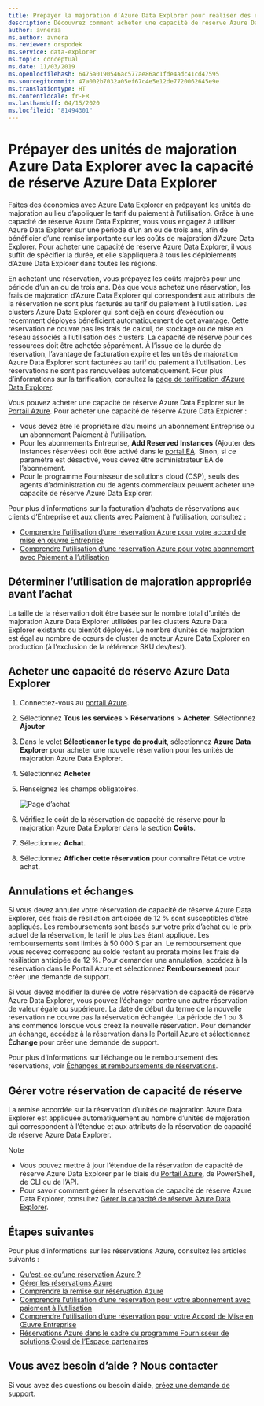 ```yaml
---
title: Prépayer la majoration d’Azure Data Explorer pour réaliser des économies
description: Découvrez comment acheter une capacité de réserve Azure Data Explorer pour économiser sur vos coûts Azure Data Explorer.
author: avneraa
ms.author: avnera
ms.reviewer: orspodek
ms.service: data-explorer
ms.topic: conceptual
ms.date: 11/03/2019
ms.openlocfilehash: 6475a0190546ac577ae86ac1fde4adc41cd47595
ms.sourcegitcommit: 47a002b7032a05ef67c4e5e12de7720062645e9e
ms.translationtype: HT
ms.contentlocale: fr-FR
ms.lasthandoff: 04/15/2020
ms.locfileid: "81494301"
---
```

# <a name="prepay-for-azure-data-explorer-markup-units-with-azure-data-explorer-reserved-capacity"></a>Prépayer des unités de majoration Azure Data Explorer avec la capacité de réserve Azure Data Explorer

Faites des économies avec Azure Data Explorer en prépayant les unités de majoration au lieu d’appliquer le tarif du paiement à l’utilisation. Grâce à une capacité de réserve Azure Data Explorer, vous vous engagez à utiliser Azure Data Explorer sur une période d’un an ou de trois ans, afin de bénéficier d’une remise importante sur les coûts de majoration d’Azure Data Explorer. Pour acheter une capacité de réserve Azure Data Explorer, il vous suffit de spécifier la durée, et elle s’appliquera à tous les déploiements d’Azure Data Explorer dans toutes les régions.

En achetant une réservation, vous prépayez les coûts majorés pour une période d’un an ou de trois ans. Dès que vous achetez une réservation, les frais de majoration d’Azure Data Explorer qui correspondent aux attributs de la réservation ne sont plus facturés au tarif du paiement à l’utilisation. Les clusters Azure Data Explorer qui sont déjà en cours d’exécution ou récemment déployés bénéficient automatiquement de cet avantage. Cette réservation ne couvre pas les frais de calcul, de stockage ou de mise en réseau associés à l’utilisation des clusters. La capacité de réserve pour ces ressources doit être achetée séparément. À l’issue de la durée de réservation, l’avantage de facturation expire et les unités de majoration Azure Data Explorer sont facturées au tarif du paiement à l’utilisation. Les réservations ne sont pas renouvelées automatiquement. Pour plus d’informations sur la tarification, consultez la [page de tarification d’Azure Data Explorer](https://azure.microsoft.com/pricing/details/data-explorer/).

Vous pouvez acheter une capacité de réserve Azure Data Explorer sur le [Portail Azure](https://portal.azure.com). Pour acheter une capacité de réserve Azure Data Explorer :

* Vous devez être le propriétaire d’au moins un abonnement Entreprise ou un abonnement Paiement à l’utilisation.
* Pour les abonnements Entreprise, **Add Reserved Instances** (Ajouter des instances réservées) doit être activé dans le [portal EA](https://ea.azure.com). Sinon, si ce paramètre est désactivé, vous devez être administrateur EA de l’abonnement.
* Pour le programme Fournisseur de solutions cloud (CSP), seuls des agents d’administration ou de agents commerciaux peuvent acheter une capacité de réserve Azure Data Explorer.

Pour plus d’informations sur la facturation d’achats de réservations aux clients d’Entreprise et aux clients avec Paiement à l’utilisation, consultez :
* [Comprendre l’utilisation d’une réservation Azure pour votre accord de mise en œuvre Entreprise](/azure/cost-management-billing/reservations/understand-reserved-instance-usage-ea) 
* [Comprendre l’utilisation d’une réservation Azure pour votre abonnement avec Paiement à l’utilisation](/azure/cost-management-billing/reservations/understand-reserved-instance-usage)

## <a name="determine-the-right-markup-usage-before-purchase"></a>Déterminer l’utilisation de majoration appropriée avant l’achat

La taille de la réservation doit être basée sur le nombre total d’unités de majoration Azure Data Explorer utilisées par les clusters Azure Data Explorer existants ou bientôt déployés. Le nombre d’unités de majoration est égal au nombre de cœurs de cluster de moteur Azure Data Explorer en production (à l’exclusion de la référence SKU dev/test). 

## <a name="buy-azure-data-explorer-reserved-capacity"></a>Acheter une capacité de réserve Azure Data Explorer

1. Connectez-vous au [portail Azure](https://portal.azure.com).
1. Sélectionnez **Tous les services** > **Réservations** > **Acheter**. Sélectionnez **Ajouter**
1. Dans le volet **Sélectionner le type de produit**, sélectionnez **Azure Data Explorer** pour acheter une nouvelle réservation pour les unités de majoration Azure Data Explorer. 
1. Sélectionnez **Acheter**
1. Renseignez les champs obligatoires. 

    ![Page d’achat](media/pricing-reserved-capacity/purchase-page.png)

1. Vérifiez le coût de la réservation de capacité de réserve pour la majoration Azure Data Explorer dans la section **Coûts**.
1. Sélectionnez **Achat**.
1. Sélectionnez **Afficher cette réservation** pour connaître l’état de votre achat.

## <a name="cancellations-and-exchanges"></a>Annulations et échanges

Si vous devez annuler votre réservation de capacité de réserve Azure Data Explorer, des frais de résiliation anticipée de 12 % sont susceptibles d’être appliqués. Les remboursements sont basés sur votre prix d’achat ou le prix actuel de la réservation, le tarif le plus bas étant appliqué. Les remboursements sont limités à 50 000 $ par an. Le remboursement que vous recevez correspond au solde restant au prorata moins les frais de résiliation anticipée de 12 %. Pour demander une annulation, accédez à la réservation dans le Portail Azure et sélectionnez **Remboursement** pour créer une demande de support.

Si vous devez modifier la durée de votre réservation de capacité de réserve Azure Data Explorer, vous pouvez l’échanger contre une autre réservation de valeur égale ou supérieure. La date de début du terme de la nouvelle réservation ne couvre pas la réservation échangée. La période de 1 ou 3 ans commence lorsque vous créez la nouvelle réservation. Pour demander un échange, accédez à la réservation dans le Portail Azure et sélectionnez **Échange** pour créer une demande de support.

Pour plus d’informations sur l’échange ou le remboursement des réservations, voir [Échanges et remboursements de réservations](/azure/cost-management-billing/reservations/exchange-and-refund-azure-reservations).

## <a name="manage-your-reserved-capacity-reservation"></a>Gérer votre réservation de capacité de réserve

La remise accordée sur la réservation d’unités de majoration Azure Data Explorer est appliquée automatiquement au nombre d’unités de majoration qui correspondent à l’étendue et aux attributs de la réservation de capacité de réserve Azure Data Explorer. 


> [!NOTE]
> * Vous pouvez mettre à jour l’étendue de la réservation de capacité de réserve Azure Data Explorer par le biais du [Portail Azure](https://portal.azure.com), de PowerShell, de CLI ou de l’API.
> * Pour savoir comment gérer la réservation de capacité de réserve Azure Data Explorer, consultez [Gérer la capacité de réserve Azure Data Explorer](/azure/cost-management-billing/reservations/understand-azure-data-explorer-reservation-charges).

## <a name="next-steps"></a>Étapes suivantes

Pour plus d’informations sur les réservations Azure, consultez les articles suivants :

* [Qu’est-ce qu’une réservation Azure ?](/azure/cost-management-billing/reservations/save-compute-costs-reservations)
* [Gérer les réservations Azure](/azure/cost-management-billing/reservations/manage-reserved-vm-instance)
* [Comprendre la remise sur réservation Azure](/azure/cost-management-billing/reservations/understand-reservation-charges)
* [Comprendre l’utilisation d’une réservation pour votre abonnement avec paiement à l’utilisation](/azure/cost-management-billing/reservations/understand-reserved-instance-usage)
* [Comprendre l’utilisation d’une réservation pour votre Accord de Mise en Œuvre Entreprise](/azure/cost-management-billing/reservations/understand-reserved-instance-usage-ea)
* [Réservations Azure dans le cadre du programme Fournisseur de solutions Cloud de l’Espace partenaires](https://docs.microsoft.com/partner-center/azure-reservations)

## <a name="need-help-contact-us"></a>Vous avez besoin d’aide ? Nous contacter

Si vous avez des questions ou besoin d’aide, [créez une demande de support](https://portal.azure.com/#blade/Microsoft_Azure_Support/HelpAndSupportBlade/newsupportrequest).

